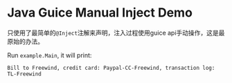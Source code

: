 Java Guice Manual Inject Demo
=============================

只使用了最简单的`@Inject`注解来声明，注入过程使用guice api手动操作，这是最原始的办法。

Run `example.Main`, it will print:

```
Bill to Freewind, credit card: Paypal-CC-Freewind, transaction log: TL-Freewind
```
